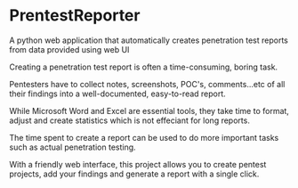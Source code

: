 # PrentestReporter

A python web application that automatically creates penetration test reports from data provided using web UI

Creating a penetration test report is often a time-consuming, boring task. 

Pentesters have to collect notes, screenshots, POC's, comments...etc of all their findings into a well-documented, easy-to-read report.

While Microsoft Word and Excel are essential tools, they take time to format, adjust and create statistics which is not effeciant for long reports.

The time spent to create a report can be used to do more important tasks such as actual penetration testing.

With a friendly web interface, this project allows you to create pentest projects, add your findings and generate a report with a single click.
